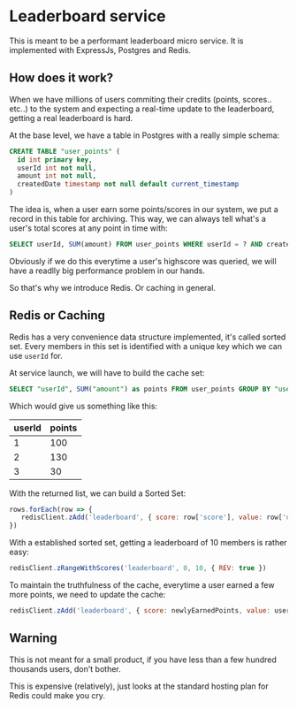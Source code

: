 # Leaderboard service

This is meant to be a performant leaderboard micro service. It is implemented with ExpressJs, Postgres and Redis.

## How does it work?

When we have millions of users commiting their credits (points, scores.. etc..) to the system and expecting a real-time update to the leaderboard, getting a real leaderboard is hard.

At the base level, we have a table in Postgres with a really simple schema:

```sql
CREATE TABLE "user_points" (
  id int primary key,
  userId int not null,
  amount int not null,
  createdDate timestamp not null default current_timestamp
)
```

The idea is, when a user earn some points/scores in our system, we put a record in this table for archiving. This way, we can always tell what's a user's total scores at any point in time with:

```sql
SELECT userId, SUM(amount) FROM user_points WHERE userId = ? AND createdDate >= ? GROUP BY userId
```

Obviously if we do this everytime a user's highscore was queried, we will have a readlly big performance problem in our hands.

So that's why we introduce Redis. Or caching in general.

## Redis or Caching

Redis has a very convenience data structure implemented, it's called sorted set. Every members in this set is identified with a unique key which we can use `userId` for.

At service launch, we will have to build the cache set:

```sql
SELECT "userId", SUM("amount") as points FROM user_points GROUP BY "userId"
```

Which would give us something like this:

| userId | points |
| ------ | ------ |
| 1      | 100    |
| 2      | 130    |
| 3      | 30     |

With the returned list, we can build a Sorted Set:

```js
rows.forEach(row => {
   redisClient.zAdd('leaderboard', { score: row['score'], value: row['userId']})
})
```

With a established sorted set, getting a leaderboard of 10 members is rather easy:

```js
redisClient.zRangeWithScores('leaderboard', 0, 10, { REV: true })
```

To maintain the truthfulness of the cache, everytime a user earned a few more points, we need to update the cache:

```js
redisClient.zAdd('leaderboard', { score: newlyEarnedPoints, value: userId}, { INCR: true })
```

## Warning

This is not meant for a small product, if you have less than a few hundred thousands users, don't bother.

This is expensive (relatively), just looks at the standard hosting plan for Redis could make you cry.
